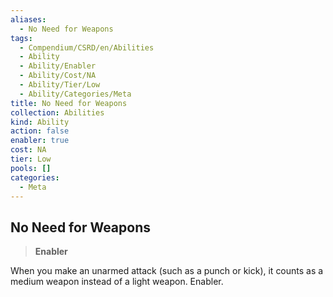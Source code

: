 ```yaml
---
aliases:
  - No Need for Weapons
tags:
  - Compendium/CSRD/en/Abilities
  - Ability
  - Ability/Enabler
  - Ability/Cost/NA
  - Ability/Tier/Low
  - Ability/Categories/Meta
title: No Need for Weapons
collection: Abilities
kind: Ability
action: false
enabler: true
cost: NA
tier: Low
pools: []
categories:
  - Meta
---
```

## No Need for Weapons  
>**Enabler**
  
When you make an unarmed attack (such as a punch or kick), it counts as a medium weapon instead of a light weapon. Enabler.